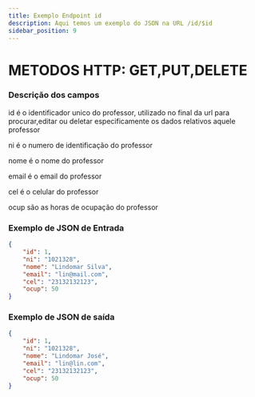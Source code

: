 ```yaml
---
title: Exemplo Endpoint id
description: Aqui temos um exemplo do JSON na URL /id/$id 
sidebar_position: 9
---
```

# METODOS HTTP: GET,PUT,DELETE
### Descrição dos campos
id é o identificador unico do professor, utilizado no final da url para procurar,editar ou deletar especificamente os dados relativos aquele professor

ni é o numero de identificação do professor

nome é o nome do professor

email é o email do professor

cel é o celular do professor

ocup são as horas de ocupação do professor
### Exemplo de JSON de Entrada
```json
{
	"id": 1,
	"ni": "1021328",
	"nome": "Lindomar Silva",
	"email": "lin@mail.com",
	"cel": "23132132123",
	"ocup": 50
}
```
### Exemplo de JSON de saída
```json
{
	"id": 1,
	"ni": "1021328",
	"nome": "Lindomar José",
	"email": "lin@lin.com",
	"cel": "23132132123",
	"ocup": 50
}
```